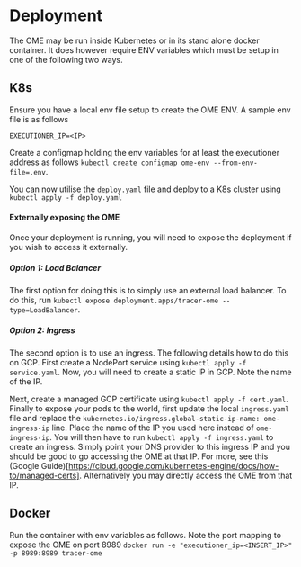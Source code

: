 # Deployment
The OME may be run inside Kubernetes or in its stand alone docker container. It does however require ENV variables which must be setup in one of the following two ways.

## K8s

Ensure you have a local env file setup to create the OME ENV. A sample env file is as follows
```
EXECUTIONER_IP=<IP>
```
Create a configmap holding the env variables for at least the executioner address as follows
`kubectl create configmap ome-env --from-env-file=.env`.

You can now utilise the `deploy.yaml` file and deploy to a K8s cluster using `kubectl apply -f deploy.yaml`

#### Externally exposing the OME
Once your deployment is running, you will need to expose the deployment if you wish to access it externally.

##### Option 1: Load Balancer
The first option for doing this is to simply use an external load balancer. To do this, run `kubectl expose deployment.apps/tracer-ome --type=LoadBalancer`.

##### Option 2: Ingress
The second option is to use an ingress. The following details how to do this on GCP. First create a NodePort service using `kubectl apply -f service.yaml`. Now, you will need to create a static IP in GCP. Note the name of the IP.

Next, create a managed GCP certificate using `kubectl apply -f cert.yaml`. Finally to expose your pods to the world, first update the local `ingress.yaml` file and replace the `kubernetes.io/ingress.global-static-ip-name: ome-ingress-ip` line. Place the name of the IP you used here instead of `ome-ingress-ip`. You will then have to run `kubectl apply -f ingress.yaml` to create an ingress. Simply point your DNS provider to this ingress IP and you should be good to go accessing the OME at that IP. For more, see this (Google Guide)[https://cloud.google.com/kubernetes-engine/docs/how-to/managed-certs]. Alternatively you may directly access the OME from that IP.

## Docker
Run the container with env variables as follows. Note the port mapping to expose the OME on port 8989
`docker run -e "executioner_ip=<INSERT_IP>" -p 8989:8989 tracer-ome`
